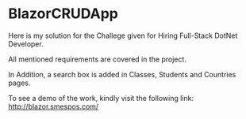 # BlazorCRUDApp

Here is my solution for the Challege given for Hiring Full-Stack DotNet Developer.

All mentioned requirements are covered in the project.

In Addition, a search box is added in Classes, Students and Countries pages.

To see a demo of the work, kindly visit the following link:
http://blazor.smespos.com/
